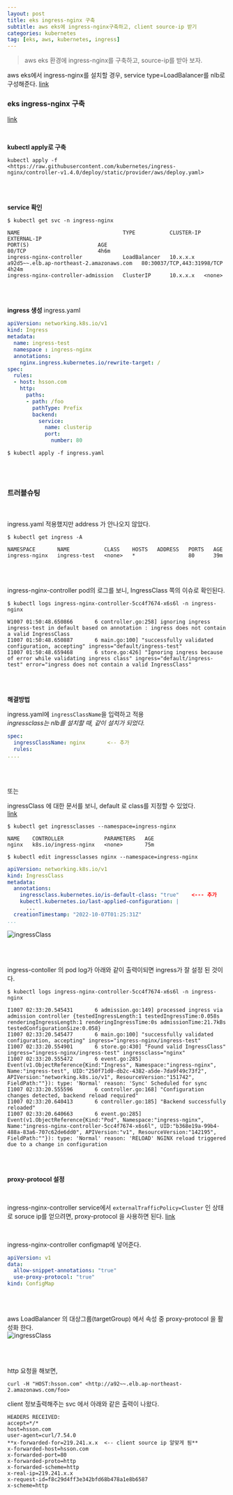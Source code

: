 ```yaml
---
layout: post
title: eks ingress-nginx 구축
subtitle: aws eks에 ingress-nginx구축하고, client source-ip 받기
categories: kubernetes
tag: [eks, aws, kubernetes, ingress]
---
```



> aws eks 환경에 ingress-nginx를 구축하고, source-ip를 받아 보자.  
  
  
  
aws eks에서 ingress-nginx를 설치할 경우, service type=LoadBalancer를 nlb로 구성해준다.
<a href="https://kubernetes.github.io/ingress-nginx/deploy/#aws" target="_blank">link</a>


### eks ingress-nginx 구축
<a href="https://kubernetes.github.io/ingress-nginx/deploy/#network-load-balancer-nlb" target="_blank">link</a>

<br>

**kubectl apply로 구축**  

```console
kubectl apply -f <https://raw.githubusercontent.com/kubernetes/ingress-nginx/controller-v1.4.0/deploy/static/provider/aws/deploy.yaml>
```

<br>
<br>  
  
**service 확인**
```console
$ kubectl get svc -n ingress-nginx

NAME                                 TYPE           CLUSTER-IP       EXTERNAL-IP                                                                          PORT(S)                      AGE                                                                              80/TCP                       4h6m
ingress-nginx-controller             LoadBalancer   10.x.x.x         
a92d5~~.elb.ap-northeast-2.amazonaws.com   80:30037/TCP,443:31998/TCP   4h24m
ingress-nginx-controller-admission   ClusterIP      10.x.x.x   <none>
```

<br>
<br>
   
**ingress 생성**
ingress.yaml
```yaml
apiVersion: networking.k8s.io/v1
kind: Ingress
metadata:
  name: ingress-test
  namespace : ingress-nginx
  annotations:
    nginx.ingress.kubernetes.io/rewrite-target: /
spec:
  rules:
  - host: hsson.com
    http:
      paths:
      - path: /foo
        pathType: Prefix
        backend:
          service:
            name: clusterip
            port:
              number: 80
```

```console
$ kubectl apply -f ingress.yaml
```
  
<br>
<br>  
  
  
### 트러블슈팅
  
<br>
<br>   
ingress.yaml 적용했지만 address 가 안나오지 않았다.

```console
$ kubectl get ingress -A

NAMESPACE       NAME           CLASS    HOSTS   ADDRESS   PORTS   AGE
ingress-nginx   ingress-test   <none>   *                 80      39m
```

<br>
<br>


ingress-nginx-controller pod의 로그를 보니, IngressClass 쪽의 이슈로 확인된다.

```console
$ kubectl logs ingress-nginx-controller-5cc4f7674-x6s6l -n ingress-nginx

W1007 01:50:48.650866       6 controller.go:258] ignoring ingress ingress-test in default based on annotation : ingress does not contain a valid IngressClass
I1007 01:50:48.650887       6 main.go:100] "successfully validated configuration, accepting" ingress="default/ingress-test"
I1007 01:50:48.659468       6 store.go:426] "Ignoring ingress because of error while validating ingress class" ingress="default/ingress-test" error="ingress does not contain a valid IngressClass"
```  
  
<br>
<br> 
  
**해결방법**
  
ingress.yaml에 `ingressClassName`을 입력하고 적용  
_ingressclass는 nlb를 설치할 때, 같이 설치가 되었다._

```yaml
spec:
  ingressClassName: nginx       <-- 추가
  rules:
....
```  
  
<br>
<br>  
  
또는
  
ingressClass 에 대한 문서를 보니, default 로 class를 지정할 수 있었다.  
<a href="https://kubernetes-sigs.github.io/aws-load-balancer-controller/v2.2/guide/ingress/ingress_class/" target="_blank">link</a>

```console
$ kubectl get ingressclasses --namespace=ingress-nginx

NAME    CONTROLLER             PARAMETERS   AGE
nginx   k8s.io/ingress-nginx   <none>       75m

$ kubectl edit ingressclasses nginx --namespace=ingress-nginx

```
  
```yaml
apiVersion: networking.k8s.io/v1
kind: IngressClass
metadata:
  annotations:
    ingressclass.kubernetes.io/is-default-class: "true"    <--- 추가
    kubectl.kubernetes.io/last-applied-configuration: |
      ...
  creationTimestamp: "2022-10-07T01:25:31Z"
...

```
  
  
![ingressClass](/assets/images/ingressClass.png)
  
  
<br>
<br> 
  
  
ingress-contoller 의 pod log가 아래와 같이 출력이되면 ingress가 잘 설정 된 것이다.
```console
$ kubectl logs ingress-nginx-controller-5cc4f7674-x6s6l -n ingress-nginx

I1007 02:33:20.545431       6 admission.go:149] processed ingress via admission controller {testedIngressLength:1 testedIngressTime:0.058s renderingIngressLength:1 renderingIngressTime:0s admissionTime:21.7kBs testedConfigurationSize:0.058}
I1007 02:33:20.545477       6 main.go:100] "successfully validated configuration, accepting" ingress="ingress-nginx/ingress-test"
I1007 02:33:20.554901       6 store.go:430] "Found valid IngressClass" ingress="ingress-nginx/ingress-test" ingressclass="nginx"
I1007 02:33:20.555472       6 event.go:285] Event(v1.ObjectReference{Kind:"Ingress", Namespace:"ingress-nginx", Name:"ingress-test", UID:"250f71d0-db2c-4382-a5de-7da9f49c73f2", APIVersion:"networking.k8s.io/v1", ResourceVersion:"151742", FieldPath:""}): type: 'Normal' reason: 'Sync' Scheduled for sync
I1007 02:33:20.555596       6 controller.go:168] "Configuration changes detected, backend reload required"
I1007 02:33:20.640413       6 controller.go:185] "Backend successfully reloaded"
I1007 02:33:20.640663       6 event.go:285] Event(v1.ObjectReference{Kind:"Pod", Namespace:"ingress-nginx", Name:"ingress-nginx-controller-5cc4f7674-x6s6l", UID:"b368e19a-99b4-488a-83a6-707c62de6dd0", APIVersion:"v1", ResourceVersion:"142195", FieldPath:""}): type: 'Normal' reason: 'RELOAD' NGINX reload triggered due to a change in configuration
```  

<br>
<br>

**proxy-protocol 설정**

<br>

ingress-nginx-controller  service에서 `externalTrafficPolicy=Cluster` 인 상태로 soruce ip를 얻으려면, proxy-protocol 을 사용하면 된다.
<a href="https://github.com/kubernetes/ingress-nginx/blob/30809c066cd027079cbb32dccc8a101d6fbffdcb/docs/user-guide/miscellaneous.md" target="_blank">link</a>
  
<br>

ingress-nginx-controller  configmap에 넣어준다.  
```yaml
apiVersion: v1
data:
  allow-snippet-annotations: "true"
  use-proxy-protocol: "true"
kind: ConfigMap
```
  
<br>
<br>
   
aws LoadBalancer 의 대상그룹(targetGroup) 에서 속성 중 proxy-protocol 을 활성화 한다.  
![ingressClass](/assets/images/20221017_targetgroup_proxy-protocol.png)
  
<br>
<br> 
  
  
http 요청을 해보면,
```console
curl -H "HOST:hsson.com" <http://a92~~.elb.ap-northeast-2.amazonaws.com/foo>
```  
  
  
  
client 정보출력해주는 svc 에서 아래와 같은 출력이 나왔다.
```plaintext
HEADERS RECEIVED:
accept=*/*
host=hsson.com
user-agent=curl/7.54.0
**x-forwarded-for=219.241.x.x  <-- client source ip 알맞게 됨**
x-forwarded-host=hsson.com
x-forwarded-port=80
x-forwarded-proto=http
x-forwarded-scheme=http
x-real-ip=219.241.x.x
x-request-id=f8c29d4ff3e342bfd68b478a1e8b6587
x-scheme=http
```  
